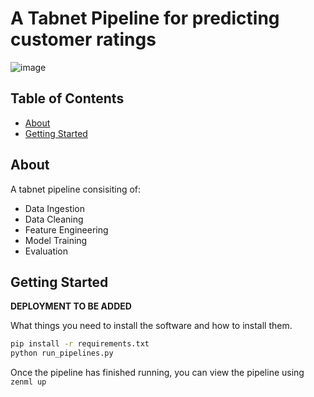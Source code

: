 # A Tabnet Pipeline for predicting customer ratings

![image](https://github.com/viraj-s15/zenml-rating-tabnet-pipeline/assets/79002760/eab936df-5b5b-45fd-bdc8-536f438621d5)

## Table of Contents

- [About](#about)
- [Getting Started](#getting_started)

## About <a name = "about"></a>

A tabnet pipeline consisiting of:
  - Data Ingestion 
  - Data Cleaning
  - Feature Engineering
  - Model Training
  - Evaluation


## Getting Started <a name = "getting_started"></a>


**DEPLOYMENT TO BE ADDED**

What things you need to install the software and how to install them.

```bash
pip install -r requirements.txt 
python run_pipelines.py
```

Once the pipeline has finished running, you can view the pipeline using
`zenml up`
